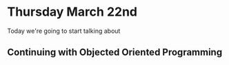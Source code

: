# Thursday March 22nd
Today we're going to start talking about 
## Continuing with Objected Oriented Programming
